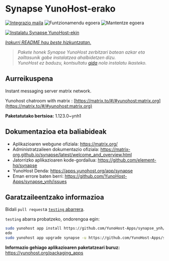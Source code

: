 <!--
Ohart ongi: README hau automatikoki sortu da <https://github.com/YunoHost/apps/tree/master/tools/readme_generator>ri esker
EZ editatu eskuz.
-->

# Synapse YunoHost-erako

[![Integrazio maila](https://apps.yunohost.org/badge/integration/synapse)](https://ci-apps.yunohost.org/ci/apps/synapse/)
![Funtzionamendu egoera](https://apps.yunohost.org/badge/state/synapse)
![Mantentze egoera](https://apps.yunohost.org/badge/maintained/synapse)

[![Instalatu Synapse YunoHost-ekin](https://install-app.yunohost.org/install-with-yunohost.svg)](https://install-app.yunohost.org/?app=synapse)

*[Irakurri README hau beste hizkuntzatan.](./ALL_README.md)*

> *Pakete honek Synapse YunoHost zerbitzari batean azkar eta zailtasunik gabe instalatzea ahalbidetzen dizu.*  
> *YunoHost ez baduzu, kontsultatu [gida](https://yunohost.org/install) nola instalatu ikasteko.*

## Aurreikuspena

Instant messaging server matrix network.

Yunohost chatroom with matrix : [https://matrix.to/#/#yunohost:matrix.org](https://matrix.to/#/#yunohost:matrix.org)


**Paketatutako bertsioa:** 1.123.0~ynh1
## Dokumentazioa eta baliabideak

- Aplikazioaren webgune ofiziala: <https://matrix.org/>
- Administratzaileen dokumentazio ofiziala: <https://matrix-org.github.io/synapse/latest/welcome_and_overview.html>
- Jatorrizko aplikazioaren kode-gordailua: <https://github.com/element-hq/synapse>
- YunoHost Denda: <https://apps.yunohost.org/app/synapse>
- Eman errore baten berri: <https://github.com/YunoHost-Apps/synapse_ynh/issues>

## Garatzaileentzako informazioa

Bidali `pull request`a [`testing` abarrera](https://github.com/YunoHost-Apps/synapse_ynh/tree/testing).

`testing` abarra probatzeko, ondorengoa egin:

```bash
sudo yunohost app install https://github.com/YunoHost-Apps/synapse_ynh/tree/testing --debug
edo
sudo yunohost app upgrade synapse -u https://github.com/YunoHost-Apps/synapse_ynh/tree/testing --debug
```

**Informazio gehiago aplikazioaren paketatzeari buruz:** <https://yunohost.org/packaging_apps>
